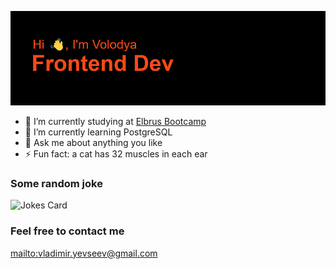 ![Greeting](https://github.com/vVolodya/vVolodya/blob/main/header.png?raw=true)
- 🔭 I’m currently studying at [Elbrus Bootcamp](https://elbrusboot.camp/)
- 🌱 I’m currently learning PostgreSQL
- 💬 Ask me about anything you like
- ⚡ Fun fact: a cat has 32 muscles in each ear
### Some random joke
![Jokes Card](https://readme-jokes.vercel.app/api)
### Feel free to contact me
[mailto:vladimir.yevseev@gmail.com](https://img.shields.io/badge/Gmail-D14836?style=for-the-badge&logo=gmail&logoColor=white)



